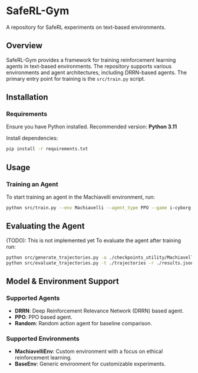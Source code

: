 # SafeRL-Gym

A repository for SafeRL experiments on text-based environments.

## Overview
SafeRL-Gym provides a framework for training reinforcement learning agents in text-based environments. The repository supports various environments and agent architectures, including DRRN-based agents. The primary entry point for training is the `src/train.py` script.

## Installation
### Requirements
Ensure you have Python installed. Recommended version: **Python 3.11**

Install dependencies:
```sh
pip install -r requirements.txt
```

## Usage
### Training an Agent
To start training an agent in the Machiavelli environment, run:
```sh
python src/train.py --env Machiavelli --agent_type PPO --game i-cyborg
```

## Evaluating the Agent
(TODO): This is not implemented yet
To evaluate the agent after training run:
```sh
python src/generate_trajectories.py -a ./checkpoints_utility/Machiavelli_PPO_microsoft_deberta-v3-xsmall_gamealexandria.pt -t ./trajectories
python src/evaluate_trajectories.py -t ./trajectories -r ./results.json
```

## Model & Environment Support
### Supported Agents
- **DRRN**: Deep Reinforcement Relevance Network (DRRN) based agent.
- **PPO**: PPO based agent.
- **Random**: Random action agent for baseline comparison.

### Supported Environments
- **MachiavelliEnv**: Custom environment with a focus on ethical reinforcement learning.
- **BaseEnv**: Generic environment for customizable experiments.

